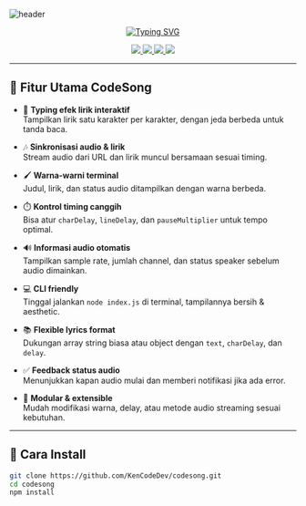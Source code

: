 ![header](https://capsule-render.vercel.app/api?type=waving&color=0:87CEFA,50:B0E0E6,100:ADD8E6&height=250&section=header&text=CodeSong&fontSize=55&fontAlignY=35&animation=twinkling&fontColor=ffffff)

<div align="center">

[![Typing SVG](https://readme-typing-svg.demolab.com?font=Fira+Code&pause=1000&width=435&lines=%F0%9F%8E%B6+Advanced+Lyrics+Player;%E2%9C%A8+Stream+Music+with+Style;%F0%9F%92%BB+Created+by+Kenichi+Ichi)](https://git.io/typing-svg)

<p align="center">
<a href="https://github.com/KenCodeDev/codesong">
  <img src="https://img.shields.io/github/package-json/v/KenCodeDev/codesong?style=for-the-badge&color=1E90FF&label=Version&labelColor=0F4C81"/>
</a>
<a href="https://github.com/KenCodeDev/codesong">
  <img src="https://img.shields.io/github/languages/top/KenCodeDev/codesong?style=for-the-badge&color=1E90FF&label=JavaScript&labelColor=0F4C81"/>
</a>
<a href="https://github.com/KenCodeDev/codesong/issues">
  <img src="https://img.shields.io/github/issues/KenCodeDev/codesong?style=for-the-badge&color=1E90FF&label=Issues&labelColor=0F4C81"/>
</a>
<a href="https://github.com/KenCodeDev/codesong/stargazers">
  <img src="https://img.shields.io/github/stars/KenCodeDev/codesong?style=for-the-badge&color=1E90FF&label=Stars&labelColor=0F4C81"/>
</a>
</p>

</div>

---

## 🚀 Fitur Utama CodeSong

- 🎨 **Typing efek lirik interaktif**  
  Tampilkan lirik satu karakter per karakter, dengan jeda berbeda untuk tanda baca.

- 🎶 **Sinkronisasi audio & lirik**  
  Stream audio dari URL dan lirik muncul bersamaan sesuai timing.

- 🖌️ **Warna-warni terminal**  
  Judul, lirik, dan status audio ditampilkan dengan warna berbeda.

- ⏱️ **Kontrol timing canggih**  
  Bisa atur `charDelay`, `lineDelay`, dan `pauseMultiplier` untuk tempo optimal.

- 🔊 **Informasi audio otomatis**  
  Tampilkan sample rate, jumlah channel, dan status speaker sebelum audio dimainkan.

- 💻 **CLI friendly**  
  Tinggal jalankan `node index.js` di terminal, tampilannya bersih & aesthetic.

- 📚 **Flexible lyrics format**  
  Dukungan array string biasa atau object dengan `text`, `charDelay`, dan `delay`.

- ✅ **Feedback status audio**  
  Menunjukkan kapan audio mulai dan memberi notifikasi jika ada error.

- 🧩 **Modular & extensible**  
  Mudah modifikasi warna, delay, atau metode audio streaming sesuai kebutuhan.

---

## 🧠 Cara Install

```bash
git clone https://github.com/KenCodeDev/codesong.git
cd codesong
npm install